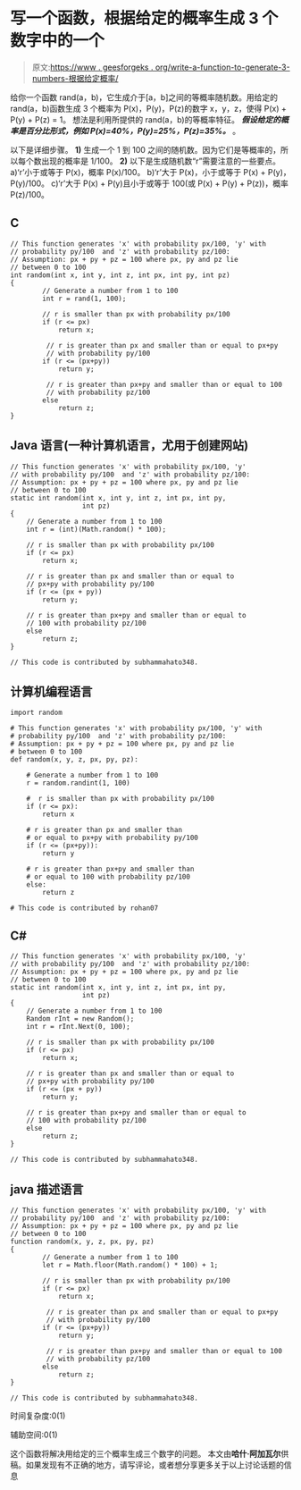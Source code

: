 # 写一个函数，根据给定的概率生成 3 个数字中的一个

> 原文:[https://www . geesforgeks . org/write-a-function-to-generate-3-numbers-根据给定概率/](https://www.geeksforgeeks.org/write-a-function-to-generate-3-numbers-according-to-given-probabilities/)

给你一个函数 rand(a，b)，它生成介于[a，b]之间的等概率随机数。用给定的 rand(a，b)函数生成 3 个概率为 P(x)，P(y)，P(z)的数字 x，y，z，使得 P(x) + P(y) + P(z) = 1。
想法是利用所提供的 rand(a，b)的等概率特征。 ***假设给定的概率是百分比形式，例如 P(x)=40%，P(y)=25%，P(z)=35%。*** 。

以下是详细步骤。
**1)** 生成一个 1 到 100 之间的随机数。因为它们是等概率的，所以每个数出现的概率是 1/100。
**2)** 以下是生成随机数“r”需要注意的一些要点。
a)‘r’小于或等于 P(x)，概率 P(x)/100。
b)‘r’大于 P(x)，小于或等于 P(x) + P(y)，P(y)/100。
c)‘r’大于 P(x) + P(y)且小于或等于 100(或 P(x) + P(y) + P(z))，概率 P(z)/100。

## C

```
// This function generates 'x' with probability px/100, 'y' with
// probability py/100  and 'z' with probability pz/100:
// Assumption: px + py + pz = 100 where px, py and pz lie
// between 0 to 100
int random(int x, int y, int z, int px, int py, int pz)
{      
        // Generate a number from 1 to 100
        int r = rand(1, 100);

        // r is smaller than px with probability px/100
        if (r <= px)
            return x;

         // r is greater than px and smaller than or equal to px+py
         // with probability py/100
        if (r <= (px+py))
            return y;

         // r is greater than px+py and smaller than or equal to 100
         // with probability pz/100
        else
            return z;
}
```

## Java 语言(一种计算机语言，尤用于创建网站)

```
// This function generates 'x' with probability px/100, 'y'
// with probability py/100  and 'z' with probability pz/100:
// Assumption: px + py + pz = 100 where px, py and pz lie
// between 0 to 100
static int random(int x, int y, int z, int px, int py,
                  int pz)
{
    // Generate a number from 1 to 100
    int r = (int)(Math.random() * 100);

    // r is smaller than px with probability px/100
    if (r <= px)
        return x;

    // r is greater than px and smaller than or equal to
    // px+py with probability py/100
    if (r <= (px + py))
        return y;

    // r is greater than px+py and smaller than or equal to
    // 100 with probability pz/100
    else
        return z;
}

// This code is contributed by subhammahato348.
```

## 计算机编程语言

```
import random

# This function generates 'x' with probability px/100, 'y' with
# probability py/100  and 'z' with probability pz/100:
# Assumption: px + py + pz = 100 where px, py and pz lie
# between 0 to 100
def random(x, y, z, px, py, pz): 

    # Generate a number from 1 to 100
    r = random.randint(1, 100)

    #  r is smaller than px with probability px/100
    if (r <= px):
        return x

    # r is greater than px and smaller than
    # or equal to px+py with probability py/100
    if (r <= (px+py)):
        return y

    # r is greater than px+py and smaller than
    # or equal to 100 with probability pz/100
    else:
        return z

# This code is contributed by rohan07
```

## C#

```
// This function generates 'x' with probability px/100, 'y'
// with probability py/100  and 'z' with probability pz/100:
// Assumption: px + py + pz = 100 where px, py and pz lie
// between 0 to 100
static int random(int x, int y, int z, int px, int py,
                  int pz)
{
    // Generate a number from 1 to 100
    Random rInt = new Random();
    int r = rInt.Next(0, 100);

    // r is smaller than px with probability px/100
    if (r <= px)
        return x;

    // r is greater than px and smaller than or equal to
    // px+py with probability py/100
    if (r <= (px + py))
        return y;

    // r is greater than px+py and smaller than or equal to
    // 100 with probability pz/100
    else
        return z;
}

// This code is contributed by subhammahato348.
```

## java 描述语言

```
// This function generates 'x' with probability px/100, 'y' with
// probability py/100  and 'z' with probability pz/100:
// Assumption: px + py + pz = 100 where px, py and pz lie
// between 0 to 100
function random(x, y, z, px, py, pz)
{      
        // Generate a number from 1 to 100
        let r = Math.floor(Math.random() * 100) + 1;

        // r is smaller than px with probability px/100
        if (r <= px)
            return x;

         // r is greater than px and smaller than or equal to px+py
         // with probability py/100
        if (r <= (px+py))
            return y;

         // r is greater than px+py and smaller than or equal to 100
         // with probability pz/100
        else
            return z;
}

// This code is contributed by subhammahato348.
```

时间复杂度:0(1)

辅助空间:0(1)

这个函数将解决用给定的三个概率生成三个数字的问题。
本文由**哈什·阿加瓦尔**供稿。如果发现有不正确的地方，请写评论，或者想分享更多关于以上讨论话题的信息